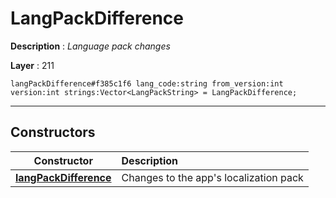 # LangPackDifference

**Description** : *Language pack changes*

**Layer** : 211

```tl
langPackDifference#f385c1f6 lang_code:string from_version:int version:int strings:Vector<LangPackString> = LangPackDifference;
```

---

## Constructors

| Constructor | Description |
| :---: | :--- |
| [**langPackDifference**](constructor/langPackDifference) | Changes to the app's localization pack |